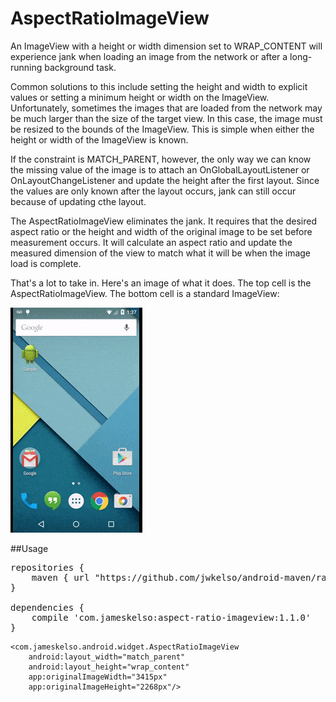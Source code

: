 # AspectRatioImageView

An ImageView with a height or width dimension set to WRAP_CONTENT will experience jank when loading an image from the network or after a long-running background task.

Common solutions to this include setting the height and width to explicit values or setting a minimum height or width on the ImageView. Unfortunately, sometimes the images that are loaded from the network may be much larger than the size of the target view. In this case, the image must be resized to the bounds of the ImageView. This is simple when either the height or width of the ImageView is known.

If the constraint is MATCH_PARENT, however, the only way we can know the missing value of the image is to attach an OnGlobalLayoutListener or OnLayoutChangeListener and update the height after the first layout. Since the values are only known after the layout occurs, jank can still occur because of updating cthe layout.

The AspectRatioImageView eliminates the jank. It requires that the desired aspect ratio or the height and width of the original image to be set before measurement occurs. It will calculate an aspect ratio and update the measured dimension of the view to match what it will be when the image load is complete.

That's a lot to take in. Here's an image of what it does. The top cell is the AspectRatioImageView. The bottom cell is a standard ImageView:

![alt text](loading.gif?raw=true  "Demonstration Image")

##Usage
<pre>repositories {
    maven { url "https://github.com/jwkelso/android-maven/raw/master/" }
}

dependencies {
    compile 'com.jameskelso:aspect-ratio-imageview:1.1.0'
}
</pre>

```
<com.jameskelso.android.widget.AspectRatioImageView
    android:layout_width="match_parent"
    android:layout_height="wrap_content"
    app:originalImageWidth="3415px"
    app:originalImageHeight="2268px"/>
```

